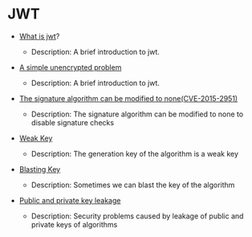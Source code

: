 # JWT

- [What is jwt](https://github.com/Stakcery/Web-Security/blob/main/JWT/data/JWT%E7%AE%80%E8%A6%81%E4%BB%8B%E7%BB%8D.md)?
  - Description: A brief introduction to jwt.
- [A simple unencrypted problem](https://github.com/Stakcery/Web-Security/blob/main/JWT/data/%E4%B8%80%E4%B8%AA%E7%AE%80%E5%8D%95%E7%9A%84%E6%97%A0%E5%8A%A0%E5%AF%86%E9%A2%98%E7%9B%AE.md)
  - Description: A brief introduction to jwt.
- [The signature algorithm can be modified to none(CVE-2015-2951)](https://github.com/Stakcery/Web-Security/blob/main/JWT/data/%E7%AD%BE%E5%90%8D%E7%AE%97%E6%B3%95%E5%8F%AF%E8%A2%AB%E4%BF%AE%E6%94%B9%E4%B8%BAnone.md)
  - Description: The signature algorithm can be modified to none to disable signature checks
- [Weak Key](https://github.com/Stakcery/Web-Security/blob/main/JWT/data/%E5%AF%86%E9%92%A5%E5%BC%B1%E5%8F%A3%E4%BB%A4.md)
  - Description: The generation key of the algorithm is a weak key
- [Blasting Key](https://github.com/Stakcery/Web-Security/blob/main/JWT/data/%E7%88%86%E7%A0%B4%E5%AF%86%E9%92%A5.md)
  - Description: Sometimes we can blast the key of the algorithm

- [Public and private key leakage](https://github.com/Stakcery/Web-Security/blob/main/JWT/data/%E5%85%AC%E7%A7%81%E9%92%A5%E6%B3%84%E9%9C%B2.md)
  - Description: Security problems caused by leakage of public and private keys of algorithms